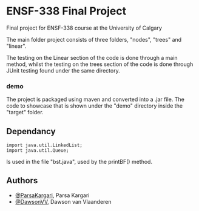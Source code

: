 
# ENSF-338 Final Project
Final project for ENSF-338 course at the University of Calgary

The main folder project consists of three folders, "nodes", "trees" and "linear". 

The testing on the Linear section of the code is done through a main method, whilst the testing on the trees section of the code is done through JUnit testing found under the same directory.

### demo
The project is packaged using maven and converted into a .jar file. The code to showcase that is shown under the "demo" directory inside the "target" folder.

## Dependancy

```
import java.util.LinkedList;
import java.util.Queue;
```

Is used in the file "bst.java", used by the printBF() method.
## Authors

- [@ParsaKargari](https://github.com/ParsaKargari), Parsa Kargari
- [@DawsonVV](https://github.com/DawsonVV), Dawson van Vlaanderen




